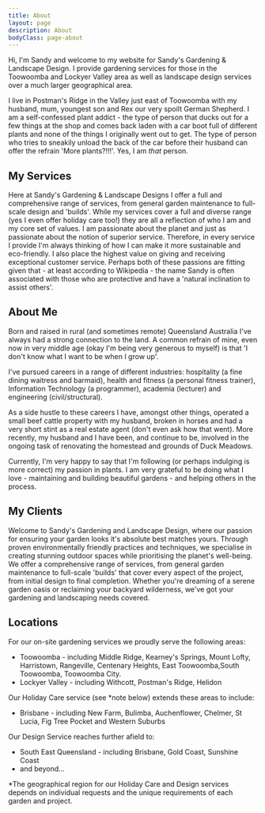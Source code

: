 ```yaml
---
title: About
layout: page
description: About
bodyClass: page-about
---
```


Hi, I'm Sandy and welcome to my website for Sandy's Gardening & Landscape Design. I provide gardening services for those in the Toowoomba and Lockyer Valley area as well as landscape design services over a much larger geographical area. 

I live in Postman's Ridge in the Valley just east of Toowoomba with my husband, mum, youngest son and Rex our very spoilt German Shepherd. I am a self-confessed plant addict - the type of person that ducks out for a few things at the shop and comes back laden with a car boot full of different plants and none of the things I originally went out to get.  The type of person who tries to sneakily unload the back of the car before their husband can offer the refrain 'More plants?!!!'. Yes, I am *that* person.

## My Services

Here at Sandy's Gardening & Landscape Designs I offer a full and comprehensive range of services, from general garden maintenance to full-scale design and 'builds'. While my services cover a full and diverse range (yes I even offer holiday care too!) they are all a reflection of who I am and my core set of values. I am passionate about the planet and just as passionate about the notion of superior service. Therefore, in every service I provide I'm always thinking of how I can make it more sustainable and eco-friendly. I also place the highest value on giving and receiving exceptional customer service.  Perhaps both of these passions are fitting given that - at least according to Wikipedia - the name Sandy is often associated with those who are protective and have a 'natural inclination to assist others'. 

## About Me

Born and raised in rural (and sometimes remote) Queensland Australia I've always had a strong connection to the land. A common refrain of mine, even now in very middle age (okay I'm being very generous to myself) is that 'I don't know what I want to be when I grow up'. 

I've pursued careers in a range of different industries: hospitality (a fine dining waitress and barmaid), health and fitness (a personal fitness trainer), Information Technology (a programmer), academia (lecturer) and engineering (civil/structural). 

As a side hustle to these careers I have, amongst other things, operated a small beef cattle property with my husband, broken in horses and had a very short stint as a real estate agent (don't even ask how that went). More recently, my husband and I have been, and continue to be, involved in the ongoing task of renovating the homestead and grounds of Duck Meadows.

Currently, I'm very happy to say that I'm following (or perhaps indulging is more correct) my passion in plants. I am very grateful to be doing what I love - maintaining and building beautiful gardens - and helping others in the process.

## My Clients




  Welcome to Sandy's Gardening and Landscape Design, where our passion for ensuring your garden looks it's absolute best matches yours. Through proven environmentally friendly practices and techniques, we specialise in creating stunning outdoor spaces while prioritising the planet's well-being. We offer a comprehensive range of services, from general garden maintenance to full-scale 'builds' that cover every aspect of the project, from initial design to final completion. Whether you're dreaming of a serene garden oasis or reclaiming your backyard wilderness, we've got your gardening and landscaping needs covered.

## Locations
For our on-site gardening services we proudly serve the following areas: 

- Toowoomba - including Middle Ridge, Kearney's Springs, Mount Lofty, Harristown, Rangeville, Centenary Heights, East Toowoomba,South Toowoomba, Toowoomba City.
- Lockyer Valley - including Withcott, Postman's Ridge, Helidon


Our Holiday Care service (see *note below) extends these areas to include:

- Brisbane - including New Farm, Bulimba, Auchenflower, Chelmer, St Lucia, Fig Tree Pocket and Western Suburbs 


Our Design Service reaches further afield to:

- South East Queensland - including Brisbane, Gold Coast, Sunshine Coast 
- and beyond... 
 
*The geographical region for our Holiday Care and Design services depends on individual requests and the unique requirements of each garden and project.